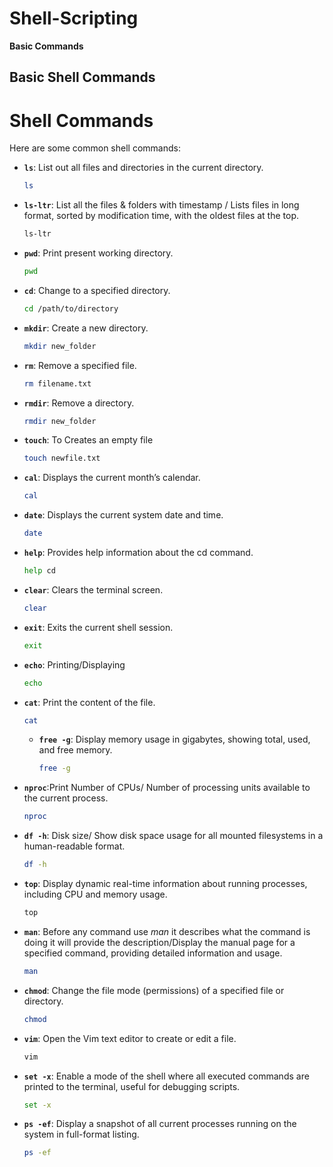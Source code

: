 # Shell-Scripting
**Basic  Commands**

## Basic Shell Commands

# Shell Commands

Here are some common shell commands:

- **`ls`**: List out all files and directories in the current directory.
    ```bash
    ls
    ```
- **`ls-ltr`**: List all the files & folders with timestamp / Lists files in long format, sorted by modification time, with the oldest files at the top.
    ```bash
    ls-ltr
    ```
- **`pwd`**: Print present working directory.
    ```bash
    pwd
    ```
- **`cd`**: Change to a specified directory.
    ```bash
    cd /path/to/directory
    ```
- **`mkdir`**: Create a new directory.
    ```bash
    mkdir new_folder
    ```
- **`rm`**: Remove a specified file.
    ```bash
    rm filename.txt
    ```
- **`rmdir`**: Remove a directory.
    ```bash
    rmdir new_folder
    ```
- **`touch`**: To Creates an empty file
    ```bash
    touch newfile.txt
    ```
- **`cal`**: Displays the current month’s calendar.
    ```bash
    cal
    ```
- **`date`**: Displays the current system date and time.
    ```bash
    date
    ```
- **`help`**: Provides help information about the cd command.
    ```bash
    help cd
    ```
- **`clear`**: Clears the terminal screen.
    ```bash
    clear
    ```
- **`exit`**: Exits the current shell session.
    ```bash
    exit
    ```
- **`echo`**: Printing/Displaying
    ```bash
    echo
    ```
- **`cat`**: Print the content of the file.
    ```bash
    cat
    ```
  - **`free -g`**: Display memory usage in gigabytes, showing total, used, and free memory.
    ```bash
    free -g
    ```
- **`nproc`**:Print Number of CPUs/ Number of processing units available to the current process.
    ```bash
    nproc
    ```
- **`df -h`**: Disk size/ Show disk space usage for all mounted filesystems in a human-readable format.
    ```bash
    df -h
    ```
- **`top`**: Display dynamic real-time information about running processes, including CPU and memory usage.
    ```bash
    top
    ```
- **`man`**: Before any command use *man* it describes what the command is doing it will provide the description/Display the manual page for a specified command, providing detailed information and usage.
    ```bash
    man
    ```
- **`chmod`**: Change the file mode (permissions) of a specified file or directory.
    ```bash
    chmod
    ```
- **`vim`**: Open the Vim text editor to create or edit a file.
    ```bash
    vim
    ```
- **`set -x`**: Enable a mode of the shell where all executed commands are printed to the terminal, useful for debugging scripts.
    ```bash
    set -x
    ```
- **`ps -ef`**: Display a snapshot of all current processes running on the system in full-format listing.
    ```bash
    ps -ef
    ```
